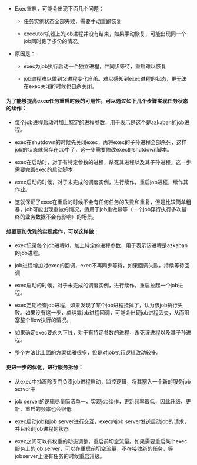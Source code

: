 - Exec重启，可能会出现下面几个问题：

	- 任务实例状态全部失败，需要手动重跑恢复

	- executor机器上的job进程并没有结束，如果手动恢复，可能出现同一个job同时跑了多份的情况。

- 原因是：

	- exec为job执行启动一个独立进程，并同步等待，重启难以恢复

	- job进程难以做到父进程变化自杀。难以感知到exec进程的状态，更无法在exec关闭的时候也自杀关闭。

#### 为了能够提高exec任务重启时候的可用性，可以通过如下几个步骤实现任务状态的续作：

- 每个job进程启动时加上特定的进程参数，用于表示是这个是azkaban的job进程。

- exec在shutdown的时候先关闭exec，再将exec的子孙进程全部杀死，这样job的状态就保存在db中了，这一步需要修改exec的shutdown脚本。

- exec在启动时，对于有特定参数的进程，杀死其进程以及其子孙进程。这一步需要完善exec的启动脚本

- exec启动的时候，对于未完成的调度实例，进行续作，重启job进程，续作其作业。

- 这就保证了exec在重启的时候不会有任何任务的失败和重复，但是比较简单粗暴，job可能出现重做的情况，适用于job重做幂等（一个job穿行执行多次最终的业务数据不会有影响）的场景。

#### 想要更加优雅的实现续作，可以这样做：

- exec记录每个job进程id，加上特定的进程参数，用于表示该进程是azkaban的job进程。

- job进程增加对exec的回调，exec不再同步等待，如果回调失败，持续等待回调

- exec启动的时候，对于未完成的调度实例，进行续作，重启拉起一个job进程。

- exec定期检查job进程，如果发现了某个job进程挂掉了，认为该job执行失败。如果没有这一步，单纯靠job进程回调，可能会出现job进程丢失，从而阻塞整个flow执行的情况。

- 如果确定exec要永久下线，对于有特定参数的进程，杀死该进程以及其子孙进程。

- 整个方法比上面的方案优雅很多，但是对job执行逻辑改动较多。

#### 更进一步的优化，进行服务拆分：

- 从exec中抽离除专门负责job进程启动，监控逻辑，将其塞入一个新的服务job server中

- job server的逻辑尽量简洁单一，实现job续作，更新频率很低，因此升级、更新、重启的频率也会很低

- exec启动job和job server进行交互，exec向job server发送启动job的请求，并且轮训job进程的状态

- exec之间可以有权重的动态调整，重启前切空流量。如果需要重启某个exec服务上的job server，可以在重启前切空流量，不在接收新的任务，等jobserver上没有任务的时候重启升级。
